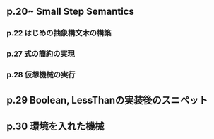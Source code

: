## p.20~ Small Step Semantics

### p.22 はじめの抽象構文木の構築

### p.27 式の簡約の実現

### p.28 仮想機械の実行

## p.29 Boolean, LessThanの実装後のスニペット

## p.30 環境を入れた機械

